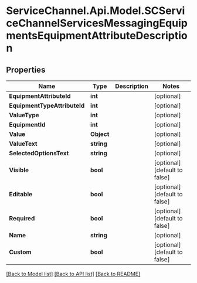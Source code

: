 # ServiceChannel.Api.Model.SCServiceChannelServicesMessagingEquipmentsEquipmentAttributeDescription

## Properties

Name | Type | Description | Notes
------------ | ------------- | ------------- | -------------
**EquipmentAttributeId** | **int** |  | [optional] 
**EquipmentTypeAttributeId** | **int** |  | [optional] 
**ValueType** | **int** |  | [optional] 
**EquipmentId** | **int** |  | [optional] 
**Value** | **Object** |  | [optional] 
**ValueText** | **string** |  | [optional] 
**SelectedOptionsText** | **string** |  | [optional] 
**Visible** | **bool** |  | [optional] [default to false]
**Editable** | **bool** |  | [optional] [default to false]
**Required** | **bool** |  | [optional] [default to false]
**Name** | **string** |  | [optional] 
**Custom** | **bool** |  | [optional] [default to false]

[[Back to Model list]](../README.md#documentation-for-models) [[Back to API list]](../README.md#documentation-for-api-endpoints) [[Back to README]](../README.md)


